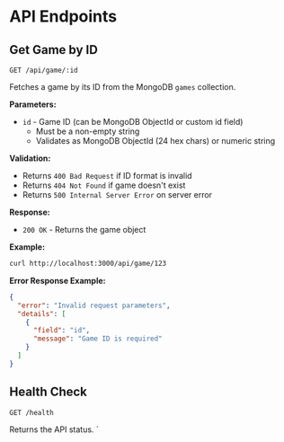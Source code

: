# API Endpoints

## Get Game by ID
```
GET /api/game/:id
```

Fetches a game by its ID from the MongoDB `games` collection.

**Parameters:**
- `id` - Game ID (can be MongoDB ObjectId or custom id field)
  - Must be a non-empty string
  - Validates as MongoDB ObjectId (24 hex chars) or numeric string

**Validation:**
- Returns `400 Bad Request` if ID format is invalid
- Returns `404 Not Found` if game doesn't exist
- Returns `500 Internal Server Error` on server error

**Response:**
- `200 OK` - Returns the game object

**Example:**
```bash
curl http://localhost:3000/api/game/123
```

**Error Response Example:**
```json
{
  "error": "Invalid request parameters",
  "details": [
    {
      "field": "id",
      "message": "Game ID is required"
    }
  ]
}
```

## Health Check
```
GET /health
```

Returns the API status.
`
